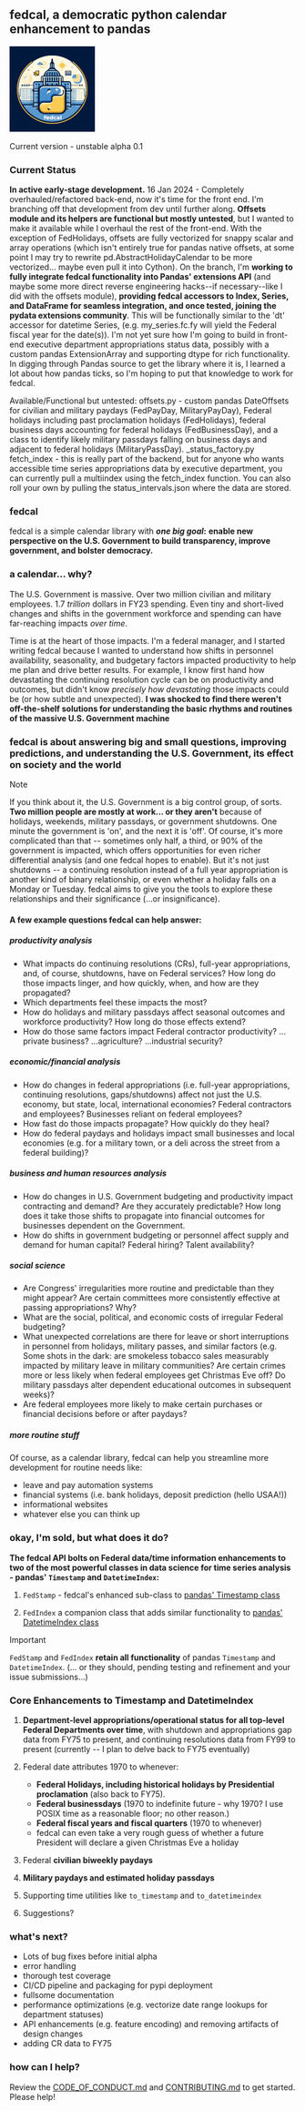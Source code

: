 ## fedcal, a democratic python calendar enhancement to pandas

![fedcal logo](docs/imgs/fedcal-sm.png)

Current version - unstable alpha 0.1

### Current Status

**In active early-stage development.** 16 Jan 2024 - Completely overhauled/refactored back-end, now it's time for the front end. I'm branching off that development from dev until further along. **Offsets module and its helpers are functional but mostly untested**, but I wanted to make it available while I overhaul the rest of the front-end. With the exception of FedHolidays, offsets are fully vectorized for snappy scalar and array operations (which isn't entirely true for pandas native offsets, at some point I may try to rewrite pd.AbstractHolidayCalendar to be more vectorized... maybe even pull it into Cython). On the branch, I'm **working to fully integrate fedcal functionality into Pandas' extensions API** (and maybe some more direct reverse engineering hacks--if necessary--like I did with the offsets module), **providing fedcal accessors to Index, Series, and DataFrame for seamless integration, and once tested, joining the pydata extensions community**. This will be functionally similar to the 'dt' accessor for datetime Series, (e.g. my_series.fc.fy will yield the Federal fiscal year for the date(s)). I'm not yet sure how I'm going to build in front-end executive department appropriations status data, possibly with a custom pandas ExtensionArray and supporting dtype for rich functionality. In digging through Pandas source to get the library where it is, I learned a lot about how pandas ticks, so I'm hoping to put that knowledge to work for fedcal.

Available/Functional but untested:
offsets.py - custom pandas DateOffsets for civilian and military paydays (FedPayDay, MilitaryPayDay), Federal holidays including past proclamation holidays (FedHolidays), federal business days accounting for federal holidays (FedBusinessDay), and a class to identify likely military passdays falling on business days and adjacent to federal holidays (MilitaryPassDay).
_status_factory.py fetch_index - this is really part of the backend, but for anyone who wants accessible time series appropriations data by executive department, you can currently pull a multiindex using the fetch_index function. You can also roll your own by pulling the status_intervals.json where the data are stored.

### fedcal

fedcal is a simple calendar library with **_one big goal_:** **enable new perspective on the U.S. Government to build transparency, improve government, and bolster democracy.**

### a calendar... why?

The U.S. Government is massive. Over two million civilian and military employees. 1.7 _trillion_ dollars in FY23 spending. Even tiny and short-lived changes and shifts in the government workforce and spending can have far-reaching impacts _over time_.

Time is at the heart of those impacts. I'm a federal manager, and I started writing fedcal because I wanted to understand how shifts in personnel availability, seasonality, and budgetary factors impacted productivity to help me plan and drive better results. For example, I know first hand how devastating the continuing resolution cycle can be on productivity and outcomes, but didn't know _precisely how devastating_ those impacts could be (or how subtle and unexpected). **I was shocked to find there weren't off-the-shelf solutions for understanding the basic rhythms and routines of the massive U.S. Government machine**

### fedcal is about answering big and small questions, improving predictions, and understanding the U.S. Government, its effect on society and the world

> [!NOTE]
> If you think about it, the U.S. Government is a big control group, of sorts. **Two million people are mostly at work... or they aren't** because of holidays, weekends, military passdays, or government shutdowns. One minute the government is 'on', and the next it is 'off'. Of course, it's more complicated than that -- sometimes only half, a third, or 90% of the government is impacted, which offers opportunities for even richer differential analysis (and one fedcal hopes to enable). But it's not just shutdowns -- a continuing resolution instead of a full year appropriation is another kind of binary relationship, or even whether a holiday falls on a Monday or Tuesday. fedcal aims to give you the tools to explore these relationships and their significance (...or insignificance).

#### A few example questions fedcal can help answer:

##### productivity analysis

- What impacts do continuing resolutions (CRs), full-year appropriations, and, of course, shutdowns, have on Federal services? How long do those impacts linger, and how quickly, when, and how are they propagated?
- Which departments feel these impacts the most?
- How do holidays and military passdays affect seasonal outcomes and workforce productivity? How long do those effects extend?
- How do those same factors impact Federal contractor productivity? ... private business? ...agriculture? ...industrial security?

##### economic/financial analysis

- How do changes in federal appropriations (i.e. full-year appropriations, continuing resolutions, gaps/shutdowns) affect not just the U.S. economy, but state, local, international economies? Federal contractors and employees? Businesses reliant on federal employees?
- How fast do those impacts propagate? How quickly do they heal?
- How do federal paydays and holidays impact small businesses and local economies (e.g. for a military town, or a deli across the street from a federal building)?

##### business and human resources analysis

- How do changes in U.S. Government budgeting and productivity impact contracting and demand? Are they accurately predictable? How long does it take those shifts to propagate into financial outcomes for businesses dependent on the Government.
- How do shifts in government budgeting or personnel affect supply and demand for human capital? Federal hiring? Talent availability?

##### social science

- Are Congress' irregularities more routine and predictable than they might appear? Are certain committees more consistently effective at passing appropriations? Why?
- What are the social, political, and economic costs of irregular Federal budgeting?
- What unexpected correlations are there for leave or short interruptions in personnel from holidays, military passes, and similar factors (e.g. Some shots in the dark: are smokeless tobacco sales measurably impacted by military leave in military communities? Are certain crimes more or less likely when federal employees get Christmas Eve off? Do military passdays alter dependent educational outcomes in subsequent weeks)?
- Are federal employees more likely to make certain purchases or financial decisions before or after paydays?

##### more routine stuff

Of course, as a calendar library, fedcal can help you streamline more development for routine needs like:

- leave and pay automation systems
- financial systems (i.e. bank holidays, deposit prediction (hello USAA!))
- informational websites
- whatever else you can think up

### okay, I'm sold, but what does it do?

**The fedcal API bolts on Federal data/time information enhancements to two of the most powerful classes in data science for time series analysis - pandas' `Timestamp` and `DatetimeIndex`:**

1. `FedStamp` - fedcal's enhanced sub-class to [pandas' Timestamp class](https://pandas.pydata.org/pandas-docs/stable/reference/api/pandas.Timestamp.html)

2. `FedIndex` a companion class that adds similar functionality to [pandas' DatetimeIndex class](https://pandas.pydata.org/pandas-docs/stable/reference/api/pandas.DatetimeIndex.html#pandas-datetimeindex)

> [!IMPORTANT]
> `FedStamp` and `FedIndex` **retain all functionality** of pandas `Timestamp` and `DatetimeIndex`. (... or they should, pending testing and refinement and your issue submissions...)

### Core Enhancements to Timestamp and DatetimeIndex

1. **Department-level appropriations/operational status for all top-level Federal Departments over time**, with shutdown and appropriations gap data from FY75 to present, and continuing resolutions data from FY99 to present (currently -- I plan to delve back to FY75 eventually)

2. Federal date attributes 1970 to whenever:

   - **Federal Holidays, including historical holidays by Presidential proclamation** (also back to FY75).
   - **Federal businessdays** (1970 to indefinite future - why 1970? I use POSIX time as a reasonable floor; no other reason.)
   - **Federal fiscal years and fiscal quarters** (1970 to whenever)
   - fedcal can even take a very rough guess of whether a future President will declare a given Christmas Eve a holiday

3. Federal **civilian biweekly paydays**

4. **Military paydays and estimated holiday passdays**

5. Supporting time utilities like `to_timestamp` and `to_datetimeindex`

6. Suggestions?

### what's next?

- Lots of bug fixes before initial alpha
- error handling
- thorough test coverage
- CI/CD pipeline and packaging for pypi deployment
- fullsome documentation
- performance optimizations (e.g. vectorize date range lookups for department statuses)
- API enhancements (e.g. feature encoding) and removing artifacts of design changes
- adding CR data to FY75

### how can I help?

Review the [CODE_OF_CONDUCT.md](CODE_OF_CONDUCT.md) and [CONTRIBUTING.md](CONTRIBUTING.md) to get started. Please help!
